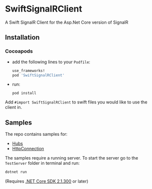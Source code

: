# SwiftSignalRClient

A Swift SignalR Client for the Asp.Net Core version of SignalR

## Installation

### Cocoapods

- add the following lines to your `Podfile`:
  ```ruby
  use_frameworks!
  pod 'SwiftSignalRClient'
  ```
- run:
  ```
  pod install
  ```

Add `#import SwiftSignalRClient` to swift files you would like to use the client in.

## Samples

The repo contains samples for:

  - [Hubs](https://github.com/moozzyk/SignalR-Client-Swift/tree/master/HubSample)
  - [HttpConnection](https://github.com/moozzyk/SignalR-Client-Swift/tree/master/ConnectionSample)

The samples require a running server. To start the server go to the `TestServer` folder in terminal and run: 

```C#
dotnet run
```

(Requires [.NET Core SDK 2.1.300](https://www.microsoft.com/net/download/dotnet-core/sdk-2.1.300) or later)
